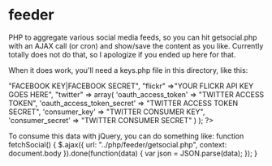 feeder
======
PHP to aggregate various social media feeds, so you can hit getsocial.php with an AJAX call (or cron) and show/save the content as you like. Currently totally does not do that, so I apologize if you ended up here for that.

When it does work, you'll need a keys.php file in this directory, like this: 

<?php
    $keys = array(
        "facebook" => "FACEBOOK KEY|FACEBOOK SECRET",
        "flickr" =>"YOUR FLICKR API KEY GOES HERE", 
        "twitter" => array(
                'oauth_access_token' => "TWITTER ACCESS TOKEN",
                'oauth_access_token_secret' => "TWITTER ACCESS TOKEN SECRET",
                'consumer_key' => "TWITTER CONSUMER KEY",
                'consumer_secret' => "TWITTER CONSUMER SECRET"
        )
    );
?>


To consume this data with jQuery, you can do something like:
function fetchSocial() {
    $.ajax({
      url: "../php/feeder/getsocial.php",
      context: document.body
    }).done(function(data) {
        var json = JSON.parse(data);
    });
}

